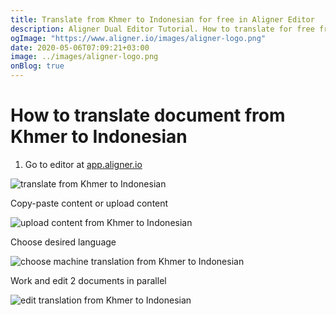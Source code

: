```yaml
---
title: Translate from Khmer to Indonesian for free in Aligner Editor
description: Aligner Dual Editor Tutorial. How to translate for free from Khmer to Indonesian. Aligner is multilingual document management platform. 
ogImage: "https://www.aligner.io/images/aligner-logo.png"
date: 2020-05-06T07:09:21+03:00
image: ../images/aligner-logo.png
onBlog: true
---
```


# How to translate document from Khmer to Indonesian

1. Go to editor at [app.aligner.io](https://app.aligner.io "Aligner App web page")

![translate from Khmer to Indonesian](../aligner-blank-editor.png "translate from Khmer to Indonesian")

Copy-paste content or upload content

![upload content from Khmer to Indonesian](../aligner-uploaded-document.png "upload content from Khmer to Indonesian")

Choose desired language

![choose machine translation from Khmer to Indonesian](../aligner-language-dropdown.png "choose machine translation from Khmer to Indonesian")

Work and edit 2 documents in parallel

![edit translation from Khmer to Indonesian](../aligner-double-sitded-editor.png "edit translation from Khmer to Indonesian")


